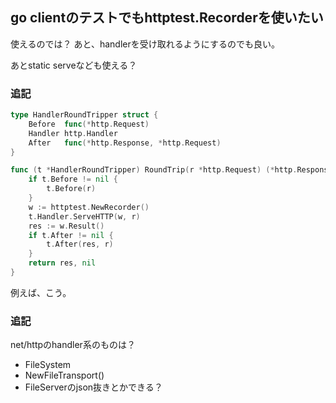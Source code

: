 ## go clientのテストでもhttptest.Recorderを使いたい

使えるのでは？
あと、handlerを受け取れるようにするのでも良い。

あとstatic serveなども使える？

### 追記

```go
type HandlerRoundTripper struct {
	Before  func(*http.Request)
	Handler http.Handler
	After   func(*http.Response, *http.Request)
}

func (t *HandlerRoundTripper) RoundTrip(r *http.Request) (*http.Response, error) {
	if t.Before != nil {
		t.Before(r)
	}
	w := httptest.NewRecorder()
	t.Handler.ServeHTTP(w, r)
	res := w.Result()
	if t.After != nil {
		t.After(res, r)
	}
	return res, nil
}
```

例えば、こう。

### 追記

net/httpのhandler系のものは？

- FileSystem
- NewFileTransport()
- FileServerのjson抜きとかできる？

